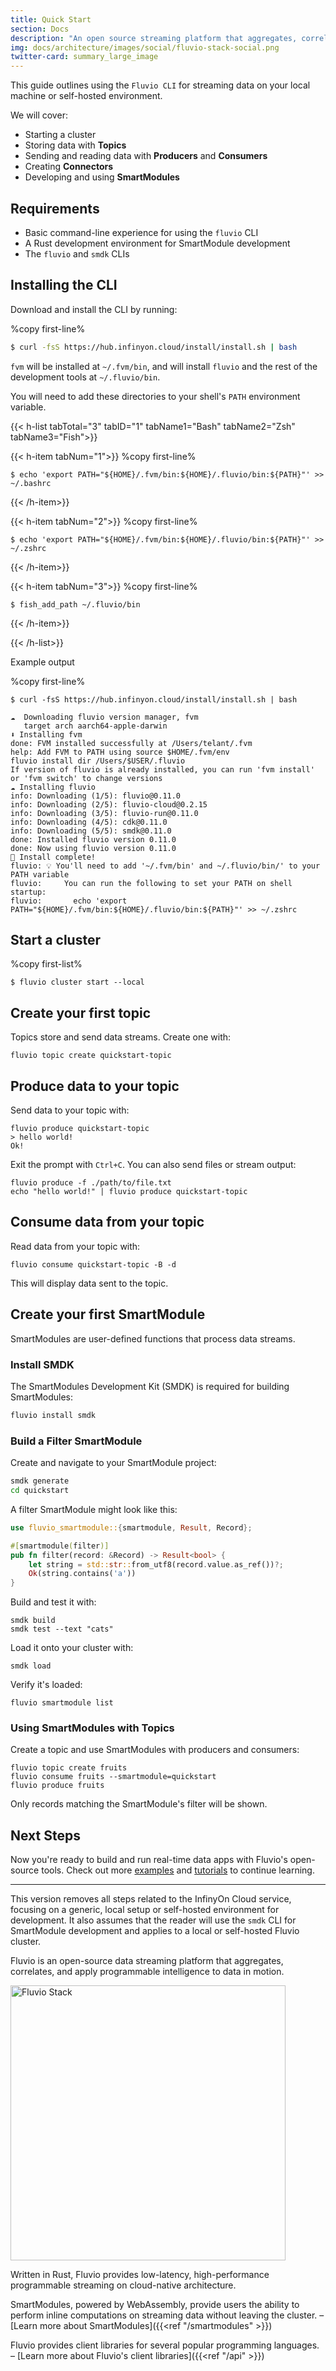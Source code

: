```yaml
---
title: Quick Start
section: Docs
description: "An open source streaming platform that aggregates, correlates, and applies programmable intelligence to data in motion"
img: docs/architecture/images/social/fluvio-stack-social.png
twitter-card: summary_large_image
---
```



This guide outlines using the `Fluvio CLI` for streaming data on your local machine or self-hosted environment.

We will cover:
- Starting a cluster
- Storing data with **Topics**
- Sending and reading data with **Producers** and **Consumers**
- Creating **Connectors**
- Developing and using **SmartModules**

## Requirements

- Basic command-line experience for using the `fluvio` CLI
- A Rust development environment for SmartModule development
- The `fluvio` and `smdk` CLIs

## Installing the CLI

Download and install the CLI by running:

%copy first-line%
```bash
$ curl -fsS https://hub.infinyon.cloud/install/install.sh | bash
```

`fvm` will be installed at `~/.fvm/bin`, and will install `fluvio` and the rest of the development tools at `~/.fluvio/bin`.

You will need to add these directories to your shell's `PATH` environment variable.

{{< h-list tabTotal="3" tabID="1" tabName1="Bash" tabName2="Zsh" tabName3="Fish">}}

{{< h-item tabNum="1">}}
%copy first-line%
```shell
$ echo 'export PATH="${HOME}/.fvm/bin:${HOME}/.fluvio/bin:${PATH}"' >> ~/.bashrc
```
{{< /h-item>}}

{{< h-item tabNum="2">}}
%copy first-line%
```shell
$ echo 'export PATH="${HOME}/.fvm/bin:${HOME}/.fluvio/bin:${PATH}"' >> ~/.zshrc
```
{{< /h-item>}}

{{< h-item tabNum="3">}}
%copy first-line%
```shell
$ fish_add_path ~/.fluvio/bin
```
{{< /h-item>}}

{{< /h-list>}}

Example output

%copy first-line%
```shell
$ curl -fsS https://hub.infinyon.cloud/install/install.sh | bash

☁️  Downloading fluvio version manager, fvm
   target arch aarch64-apple-darwin
⬇️ Installing fvm
done: FVM installed successfully at /Users/telant/.fvm
help: Add FVM to PATH using source $HOME/.fvm/env
fluvio install dir /Users/$USER/.fluvio
If version of fluvio is already installed, you can run 'fvm install' or 'fvm switch' to change versions
☁️ Installing fluvio
info: Downloading (1/5): fluvio@0.11.0
info: Downloading (2/5): fluvio-cloud@0.2.15
info: Downloading (3/5): fluvio-run@0.11.0
info: Downloading (4/5): cdk@0.11.0
info: Downloading (5/5): smdk@0.11.0
done: Installed fluvio version 0.11.0
done: Now using fluvio version 0.11.0
🎉 Install complete!
fluvio: 💡 You'll need to add '~/.fvm/bin' and ~/.fluvio/bin/' to your PATH variable
fluvio:     You can run the following to set your PATH on shell startup:
fluvio:       echo 'export PATH="${HOME}/.fvm/bin:${HOME}/.fluvio/bin:${PATH}"' >> ~/.zshrc
```

## Start a cluster

%copy first-list%
```shell
$ fluvio cluster start --local
```

<TODO screenshots>

## Create your first topic

Topics store and send data streams. Create one with:

```shell
fluvio topic create quickstart-topic
```

## Produce data to your topic

Send data to your topic with:

```shell
fluvio produce quickstart-topic
> hello world!
Ok!
```

Exit the prompt with `Ctrl+C`. You can also send files or stream output:

```shell
fluvio produce -f ./path/to/file.txt
echo "hello world!" | fluvio produce quickstart-topic
```

## Consume data from your topic

Read data from your topic with:

```shell
fluvio consume quickstart-topic -B -d
```

This will display data sent to the topic.

## Create your first SmartModule

SmartModules are user-defined functions that process data streams. 

### Install SMDK

The SmartModules Development Kit (SMDK) is required for building SmartModules:

```bash
fluvio install smdk
```

### Build a Filter SmartModule

Create and navigate to your SmartModule project:

```bash
smdk generate
cd quickstart
```

A filter SmartModule might look like this:

```rust
use fluvio_smartmodule::{smartmodule, Result, Record};

#[smartmodule(filter)]
pub fn filter(record: &Record) -> Result<bool> {
    let string = std::str::from_utf8(record.value.as_ref())?;
    Ok(string.contains('a'))
}
```

Build and test it with:

```shell
smdk build
smdk test --text "cats"
```

Load it onto your cluster with:

```shell
smdk load
```

Verify it's loaded:

```shell
fluvio smartmodule list
```

### Using SmartModules with Topics

Create a topic and use SmartModules with producers and consumers:

```shell
fluvio topic create fruits
fluvio consume fruits --smartmodule=quickstart
fluvio produce fruits
```

Only records matching the SmartModule's filter will be shown.

## Next Steps

Now you're ready to build and run real-time data apps with Fluvio's open-source tools. Check out more [examples](/docs/examples) and [tutorials](/docs/tutorials) to continue learning.

---

This version removes all steps related to the InfinyOn Cloud service, focusing on a generic, local setup or self-hosted environment for development. It also assumes that the reader will use the `smdk` CLI for SmartModule development and applies to a local or self-hosted Fluvio cluster.








Fluvio is an open-source data streaming platform that aggregates, correlates, and apply programmable intelligence to data in motion. 


<img src="architecture/images/fluvio-stack.svg" alt="Fluvio Stack" justify="center" height="440">


Written in Rust, Fluvio provides low-latency, high-performance programmable streaming on cloud-native architecture.

SmartModules, powered by WebAssembly, provide users the ability to perform inline computations on streaming
data without leaving the cluster. – [Learn more about SmartModules]({{<ref "/smartmodules" >}})

Fluvio provides client libraries for several popular programming languages. – [Learn more about Fluvio's client libraries]({{<ref "/api" >}})

